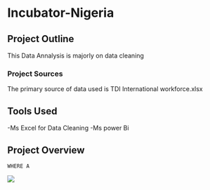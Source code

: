 # Incubator-Nigeria

## Project Outline
This Data Annalysis is majorly on data cleaning

### Project Sources
The primary source of data used is TDI International workforce.xlsx

## Tools Used 
-Ms Excel for Data Cleaning 
-Ms power Bi

## Project Overview
```
WHERE A
```

![](50ebaf3c8e4a42d09703dc1ad62c5151_1jpg)
